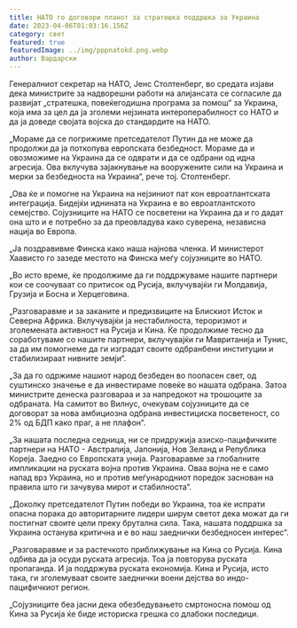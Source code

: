 ```yaml
---
title: НАТО го договори планот за стратешка поддршка за Украина
date: 2023-04-06T01:03:16.156Z
category: свет
featured: true
featuredImage: ../img/pppnatokd.png.webp
author: Вардарски
---
```


Генералниот секретар на НАТО, Јенс Столтенберг, во средата изјави дека министрите за надворешни работи на алијансата се согласиле да развијат „стратешка, повеќегодишна програма за помош“ за Украина, која има за цел да ја зголеми нејзината интероперабилност со НАТО и да ја доведе својата војска до стандардите на НАТО.

„Мораме да се погрижиме претседателот Путин да не може да продолжи да ја поткопува европската безбедност. Мораме да и овозможиме на Украина да се одврати и да се одбрани од идна агресија. Ова вклучува зајакнување на вооружените сили на Украина и мерки за безбедноста на Украина“, рече тој. Столтенберг.

„Ова ќе и помогне на Украина на нејзиниот пат кон евроатлантската интеграција. Бидејќи иднината на Украина е во евроатлантското семејство. Сојузниците на НАТО се посветени на Украина да и го дадат она што и е потребно за да преовладува како суверена, независна нација во Европа.

„Ја поздравивме Финска како наша најнова членка. И министерот Хаависто го зазеде местото на Финска меѓу сојузниците во НАТО.

„Во исто време, ќе продолжиме да ги поддржуваме нашите партнери кои се соочуваат со притисок од Русија, вклучувајќи ги Молдавија, Грузија и Босна и Херцеговина.

„Разговаравме и за заканите и предизвиците на Блискиот Исток и Северна Африка. Вклучувајќи ја нестабилноста, тероризмот и зголемената активност на Русија и Кина. Ќе продолжиме тесно да соработуваме со нашите партнери, вклучувајќи ги Мавританија и Тунис, за да им помогнеме да ги изградат своите одбранбени институции и стабилизираат нивните земји“.

„За да го одржиме нашиот народ безбеден во поопасен свет, од суштинско значење е да инвестираме повеќе во нашата одбрана. Затоа министрите денеска разговараа и за напредокот на трошоците за одбраната. На самитот во Вилнус, очекувам сојузниците да се договорат за нова амбициозна одбрана инвестициска посветеност, со 2% од БДП како праг, а не плафон“.

„За нашата последна седница, ни се придружија азиско-пацифичките партнери на НАТО - Австралија, Јапонија, Нов Зеланд и Република Кореја. Заедно со Европската унија. Разговаравме за глобалните импликации на руската војна против Украина. Оваа војна не е само напад врз Украина, но и против меѓународниот поредок заснован на правила што ги зачувува мирот и стабилноста“.

„Доколку претседателот Путин победи во Украина, тоа ќе испрати опасна порака до авторитарните лидери ширум светот дека можат да ги постигнат своите цели преку брутална сила. Така, нашата поддршка за Украина останува критична и е во наш заеднички безбедносен интерес“.

„Разговаравме и за растечкото приближување на Кина со Русија. Кина одбива да ја осуди руската агресија. Тоа ја повторува руската пропаганда. И ја поддржува руската економија. Кина и Русија, исто така, ги зголемуваат своите заеднички воени дејства во индо-пацифичкиот регион.

„Сојузниците беа јасни дека обезбедувањето смртоносна помош од Кина за Русија ќе биде историска грешка со длабоки последици.
